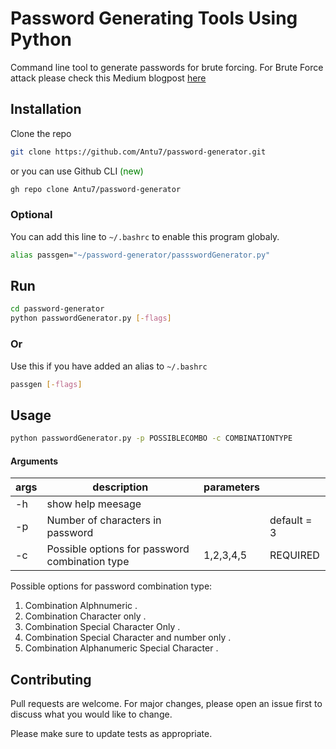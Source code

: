 # Password Generating Tools Using Python
Command line tool to generate passwords for brute forcing.
For Brute Force attack please check this Medium blogpost [here](https://medium.com/@textmeantu/brute-force-attack-with-python-c1d70fcba607)



## Installation
 Clone the repo
```bash
git clone https://github.com/Antu7/password-generator.git
```
or you can use Github CLI <font color='green'>(new)</font>
```bash
gh repo clone Antu7/password-generator
```


### Optional
You can add this line to ```~/.bashrc``` to enable this program globaly.
```bash
alias passgen="~/password-generator/passswordGenerator.py"
```



## Run
```bash
cd password-generator
python passwordGenerator.py [-flags]
```

### Or
Use this if you have added an alias to ```~/.bashrc```
```bash
passgen [-flags]
```


## Usage
```bash
python passwordGenerator.py -p POSSIBLECOMBO -c COMBINATIONTYPE
```
#### Arguments
|args|description|parameters||
|----|-----------|-|-|
|-h|show help meesage|||
|-p|Number of characters in password||default = 3|
|-c|Possible options for password combination type|1,2,3,4,5|REQUIRED|



Possible options for password combination type:

1.  Combination Alphnumeric .
2.  Combination Character only .
3.  Combination Special Character Only .
4.  Combination Special Character and number only .
5.  Combination Alphanumeric Special Character .




## Contributing
Pull requests are welcome. For major changes, please open an issue first to discuss what you would like to change.

Please make sure to update tests as appropriate.
